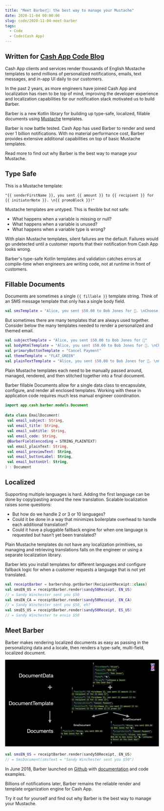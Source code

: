 ```yaml
---
title: "Meet Barber💈: the best way to manage your Mustache"
date: 2020-11-04 00:00:00
slug: code/2020-11-04-meet-barber
tags:
  - Code
  - Code(Cash App)
---
```


## Written for [Cash App Code Blog](https://cashapp.github.io/2020-11-04/meet-barber)

Cash App clients and services render thousands of English Mustache templates to send millions of personalized notifications, emails, text messages, and in-app UI daily to our customers.

In the past 2 years, as more engineers have joined Cash App and localization has risen to be top of mind, improving the developer experience and localization capabilities for our notification stack motivated us to build Barber.

Barber is a new Kotlin library for building up type-safe, localized, fillable documents using [Mustache](https://mustache.github.io/) templates.

Barber is now battle tested. Cash App has used Barber to render and send over 1 billion notifications. With no material performance cost, Barber provides extensive additional capabilities on top of basic Mustache templates.

Read more to find out why Barber is the best way to manage your Mustache.

## Type Safe

This is a Mustache template:

```
"{{ senderFirstName }}, you sent {{ amount }} to {{ recipient }} for {{ initiatorNote }}. \n{{ promoBlock }}!"
```

Mustache templates are untyped. This is flexible but not safe:

- What happens when a variable is missing or null?
- What happens when a variable is unused?
- What happens when a variable type is wrong?

With plain Mustache templates, silent failures are the default. Failures would go undetected until a customer reports that their notification from Cash App looks wrong.

Barber's type-safe Kotlin templates and validation catches errors at compile-time when engineers are writing code, not at runtime in front of customers.

## Fillable Documents

Documents are sometimes a single `{{ fillable }}` template string. Think of an SMS message template that only has a single body field.

```kotlin
val smsTemplate = "Alice, you sent $50.00 to Bob Jones for 🌯. \nChoose a Boost on the Cash App!"
```

But sometimes there are many templates that are always used together.
Consider below the many templates needed to render a personalized and themed email.

```kotlin
val subjectTemplate = "Alice, you sent $50.00 to Bob Jones for 🌯"
val bodyHtmlTemplate = "Alice, you sent $50.00 to Bob Jones for 🌯. \nChoose a Boost on the Cash App!"
val primaryButtonTemplate = "Cancel Payment"
val themeTemplate = "FLAT_GREEN"
val plainTextTemplate = "Alice, you sent $50.00 to Bob Jones for 🌯. \nChoose a Boost on the Cash App!"
```

Plain Mustache templates each need to be manually passed around, managed, rendered, and then stitched together into a final document.

Barber fillable Documents allow for a single data class to encapsulate, configure, and render all enclosed templates. Working with these in application code requires much less manual engineer coordination.

```kotlin
import app.cash.barber.models.Document

data class EmailDocument(
 val email_subject: String,
 val email_title: String,
 val email_subtitle: String,
 val email_code: String,
 @BarberField(encoding = STRING_PLAINTEXT)
 val email_plainText: String,
 val email_previewText: String,
 val email_buttonLabel: String,
 val email_buttonUrl: String,
) : Document
```

## Localized

Supporting multiple languages is hard. Adding the first language can be done by copy/pasting around the new translation. Scalable localization raises some questions:

- But how do we handle 2 or 3 or 10 languages?
- Could it be done in a way that minimizes boilerplate overhead to handle each additional translation?
- Could it have a pluggable fallback engine for when one language is requested but hasn’t yet been translated?

Plain Mustache templates do not have any localization primitives, so managing and retrieving translations falls on the engineer or using a separate localization library.

Barber lets you install templates for different languages and configure fallback logic for when a customer requests a language that is not yet translated.

```kotlin
val receiptBarber = barbershop.getBarber(RecipientReceipt::class)
val smsEN_US = receiptBarber.render(sandy50Receipt, EN_US)
// = Sandy Winchester sent you $50
val smsEN_CA = receiptBarber.render(sandy50Receipt, EN_CA)
// = Sandy Winchester sent you $50, eh?
val smsES_US = receiptBarber.render(sandy50Receipt, ES_US)
// = Sandy Winchester te envio $50
```

## Meet Barber

Barber makes rendering localized documents as easy as passing in the personalizing data and a locale, then renders a type-safe, multi-field, localized document.

![](./barber-components.png)

```kotlin
val smsEN_US = receiptBarber.render(sandy50Receipt, EN_US)
// = SmsDocument(smsText = "Sandy Winchester sent you $50")
```

In June 2018, Barber launched on [Github](https://github.com/cashapp/barber) with [documentation](https://cashapp.github.io/barber/) and code examples.

Billions of notifications later, Barber remains the reliable render and template organization engine for Cash App.

Try it out for yourself and find out why Barber is the best way to manage your Mustache.
